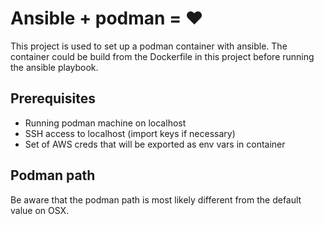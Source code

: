 # Ansible + podman = :heart:

This project is used to set up a podman container with ansible. 
The container could be build from the Dockerfile in this project before running the ansible playbook. 

## Prerequisites
- Running podman machine on localhost
- SSH access to localhost (import keys if necessary)
- Set of AWS creds that will be exported as env vars in container 

## Podman path
Be aware that the podman path is most likely different from the default value on OSX. 


